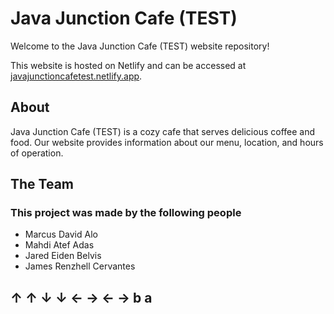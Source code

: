 # Java Junction Cafe (TEST)

Welcome to the Java Junction Cafe (TEST) website repository!

This website is hosted on Netlify and can be accessed at [javajunctioncafetest.netlify.app](https://javajunctioncafetest.netlify.app/html/).

## About

Java Junction Cafe (TEST) is a cozy cafe that serves delicious coffee and food. Our website provides information about our menu, location, and hours of operation.

## The Team

### This project was made by the following people

- Marcus David Alo
- Mahdi Atef Adas
- Jared Eiden Belvis
- James Renzhell Cervantes

## ↑ ↑ ↓ ↓ ← → ← → **b** **a**
